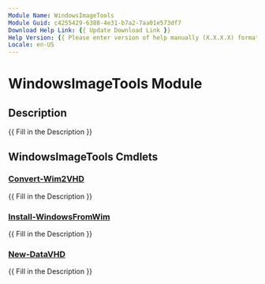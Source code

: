 ```yaml
---
Module Name: WindowsImageTools
Module Guid: c4255429-6388-4e31-b7a2-7aa01e573df7
Download Help Link: {{ Update Download Link }}
Help Version: {{ Please enter version of help manually (X.X.X.X) format }}
Locale: en-US
---
```


# WindowsImageTools Module

## Description

{{ Fill in the Description }}

## WindowsImageTools Cmdlets

### [Convert-Wim2VHD](Convert-Wim2VHD.md)

{{ Fill in the Description }}

### [Install-WindowsFromWim](Install-WindowsFromWim.md)

{{ Fill in the Description }}

### [New-DataVHD](New-DataVHD.md)

{{ Fill in the Description }}
